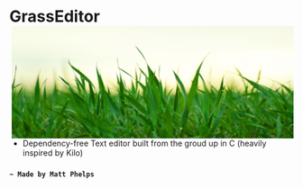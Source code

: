 # GrassEditor  <img align="right" width="500" height="200" src="grass.png">

* Dependency-free Text editor built from the groud up in C (heavily inspired by Kilo)

 #### `~ Made by Matt Phelps`
